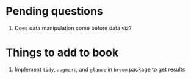 
# Pending questions
1. Does data manipulation come before data viz?

# Things to add to book
1. Implement `tidy`, `augment`, and `glance` in `broom` package to get results
